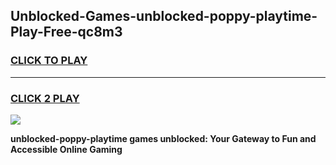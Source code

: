
## Unblocked-Games-unblocked-poppy-playtime-Play-Free-qc8m3
<h3>
<a href="https://premium76.site?title=unblocked-poppy-playtime&ref=18A1">CLICK TO PLAY</a></h3>
<hr>

<h3>
<a href="https://premium76.site?title=unblocked-poppy-playtime&ref=18A1">CLICK 2 PLAY</a>
  
</h3>

<a href="https://premium76.site?title=unblocked-poppy-playtime&ref=18A1"><img src="https://clearcache.store/games.png"></a>


**unblocked-poppy-playtime games unblocked: Your Gateway to Fun and Accessible Online Gaming**
